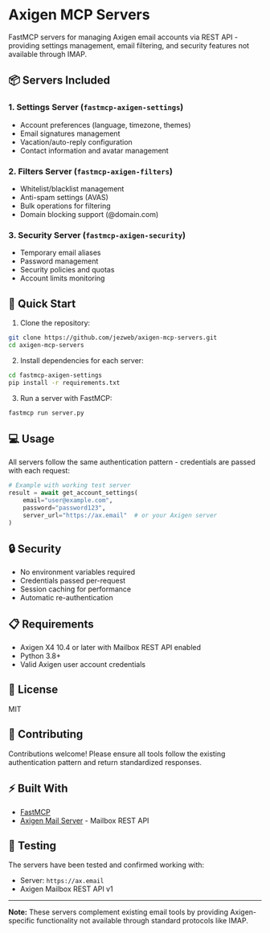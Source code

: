 # Axigen MCP Servers

FastMCP servers for managing Axigen email accounts via REST API - providing settings management, email filtering, and security features not available through IMAP.

## 📦 Servers Included

### 1. Settings Server (`fastmcp-axigen-settings`)
- Account preferences (language, timezone, themes)
- Email signatures management
- Vacation/auto-reply configuration
- Contact information and avatar management

### 2. Filters Server (`fastmcp-axigen-filters`)
- Whitelist/blacklist management
- Anti-spam settings (AVAS)
- Bulk operations for filtering
- Domain blocking support (@domain.com)

### 3. Security Server (`fastmcp-axigen-security`)
- Temporary email aliases
- Password management
- Security policies and quotas
- Account limits monitoring

## 🚀 Quick Start

1. Clone the repository:
```bash
git clone https://github.com/jezweb/axigen-mcp-servers.git
cd axigen-mcp-servers
```

2. Install dependencies for each server:
```bash
cd fastmcp-axigen-settings
pip install -r requirements.txt
```

3. Run a server with FastMCP:
```bash
fastmcp run server.py
```

## 💻 Usage

All servers follow the same authentication pattern - credentials are passed with each request:

```python
# Example with working test server
result = await get_account_settings(
    email="user@example.com",
    password="password123",
    server_url="https://ax.email"  # or your Axigen server
)
```

## 🔒 Security

- No environment variables required
- Credentials passed per-request
- Session caching for performance
- Automatic re-authentication

## 📋 Requirements

- Axigen X4 10.4 or later with Mailbox REST API enabled
- Python 3.8+
- Valid Axigen user account credentials

## 📄 License

MIT

## 🤝 Contributing

Contributions welcome! Please ensure all tools follow the existing authentication pattern and return standardized responses.

## ⚡ Built With

- [FastMCP](https://github.com/jlowin/fastmcp)
- [Axigen Mail Server](https://www.axigen.com) - Mailbox REST API

## 🧪 Testing

The servers have been tested and confirmed working with:
- Server: `https://ax.email`
- Axigen Mailbox REST API v1

---

**Note:** These servers complement existing email tools by providing Axigen-specific functionality not available through standard protocols like IMAP.